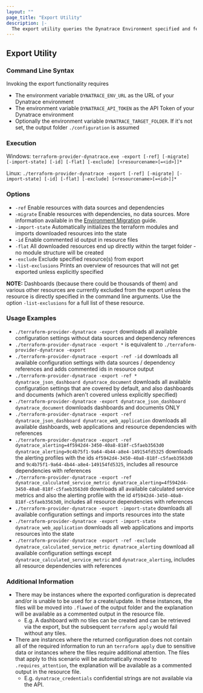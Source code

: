 ```yaml
---
layout: ""
page_title: "Export Utility"
description: |-
  The export utility queries the Dynatrace Environment specified and fetches all currently supported configuration
---
```


## Export Utility

### Command Line Syntax
Invoking the export functionality requires
* The environment variable `DYNATRACE_ENV_URL` as the URL of your Dynatrace environment
* The environment variable `DYNATRACE_API_TOKEN` as the API Token of your Dynatrace environment
* Optionally the environment variable `DYNATRACE_TARGET_FOLDER`. If it's not set, the output folder `./configuration` is assumed

### Execution
Windows: `terraform-provider-dynatrace.exe -export [-ref] [-migrate] [-import-state] [-id] [-flat] [-exclude] [<resourcename>[=<id>]]*`

Linux: `./terraform-provider-dynatrace -export [-ref] [-migrate] [-import-state] [-id] [-flat] [-exclude] [<resourcename>[=<id>]]*`

### Options
* `-ref` Enable resources with data sources and dependencies
* `-migrate` Enable resources with dependencies, no data sources. More information available in the [Environment Migration](https://registry.terraform.io/providers/dynatrace-oss/dynatrace/latest/docs/guides/environment-migration) guide.
* `-import-state` Automatically initializes the terraform modules and imports downloaded resources into the state
* `-id` Enable commented id output in resource files
* `-flat` All downloaded resources end up directly within the target folder - no module structure will be created
* `-exclude` Exclude specified resource(s) from export
* `-list-exclusions` Prints an overview of resources that will not get exported unless explicitly specified

**NOTE:** Dashboards (because there could be thousands of them) and various other resources are currently excluded from the export unless the resource is directly specified in the command line arguments. Use the option `-list-exclusions` for a full list of these resource.

### Usage Examples
* `./terraform-provider-dynatrace -export` downloads all available configuration settings without data sources and dependency references
* `./terraform-provider-dynatrace -export *` is equivalent to `./terraform-provider-dynatrace -export`
* `./terraform-provider-dynatrace -export -ref -id` downloads all available configuration settings with data sources / dependency references and adds commented ids in resource output
* `./terraform-provider-dynatrace -export -ref * dynatrace_json_dashboard dynatrace_document` downloads all available configuration settings that are covered by default, and also dashboards and documents (which aren't covered unless explicitly specified)
* `./terraform-provider-dynatrace -export dynatrace_json_dashboard dynatrace_document` downloads dashboards and documents ONLY
* `./terraform-provider-dynatrace -export -ref dynatrace_json_dashboard dynatrace_web_application` downloads all available dashboards, web applications and resource dependencies with references
* `./terraform-provider-dynatrace -export -ref dynatrace_alerting=4f5942d4-3450-40a8-818f-c5faeb3563d0 dynatrace_alerting=9c4b75f1-9a64-4b44-a8e4-149154fd5325` downloads the alerting profiles with the ids `4f5942d4-3450-40a8-818f-c5faeb3563d0` and `9c4b75f1-9a64-4b44-a8e4-149154fd5325`, includes all resource dependencies with references
* `./terraform-provider-dynatrace -export -ref dynatrace_calculated_service_metric dynatrace_alerting=4f5942d4-3450-40a8-818f-c5faeb3563d0` downloads all available calculated service metrics and also the alerting profile with the id `4f5942d4-3450-40a8-818f-c5faeb3563d0`, includes all resource dependencies with references
* `./terraform-provider-dynatrace -export -import-state` downloads all available configuration settings and imports resources into the state
* `./terraform-provider-dynatrace -export -import-state dynatrace_web_application` downloads all web applications and imports resources into the state
* `./terraform-provider-dynatrace -export -ref -exclude dynatrace_calculated_service_metric dynatrace_alerting` download all available configuration settings except `dynatrace_calculated_service_metric` and `dynatrace_alerting`, includes all resource dependencies with references

### Additional Information
* There may be instances where the exported configuration is deprecated and/or is unable to be used for a create/update. In these instances, the files will be moved into `.flawed` of the output folder and the explanation will be available as a commented output in the resource file. 
    -  E.g. A dashboard with no tiles can be created and can be retrieved via the export, but the subsequent `terraform apply` would fail without any tiles. 
* There are instances where the returned configuration does not contain all of the required information to run an `terraform apply` due to sensitive data or  instances where the files require additional attention. The files that apply to this scenario will be automatically moved to `.requires_attention`, the explanation will be available as a commented output in the resource file.
    -  E.g. `dynatrace_credentials` confidential strings are not available via the API.
